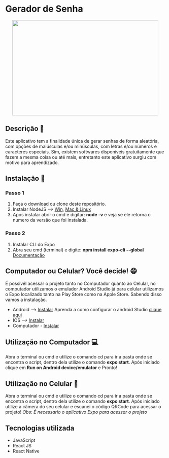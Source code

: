 # Gerador de Senha

<p align="center">
  <img width="460" height="300" src="src/assets/to_readme/animacao.gif">
</p>

## Descrição 📖
Este aplicativo tem a finalidade única de gerar senhas de forma aleatória, com opções de maiúsculas e/ou minúsculas, com letras e/ou números e caracteres especiais. Sim, existem softwares disponíveis gratuitamente que fazem a mesma coisa ou até mais, entretanto este aplicativo surgiu com motivo para aprendizado.

## Instalação 🚀
### Passo 1
1. Faça o download ou clone deste repositório.
2. Instalar NodeJS --> [Win](https://nodejs.org/en/), [Mac & Linux](https://nodejs.org/en/download/package-manager/)
3. Após instalar abrir o cmd e digitar: **node -v** e veja se ele retorna o numero da versão que foi instalada.
### Passo 2
1. Instalar CLI do Expo
2. Abra seu cmd (terminal) e digite: **npm install expo-cli --global** [Documentação](https://docs.expo.io/versions/latest/) 

## Computador ou Celular? Você decide! 😄
É possivél acessar o projeto tanto no Computador quanto ao Celular, no computador utilizamos o emulador Android Studio já para celular utilizamos o Expo localizado tanto na Play Store como na Apple Store. Sabendo disso vamos a instalação.
* Android --> [Instalar](https://play.google.com/store/apps/details?id=host.exp.exponent&hl=pt_BR&gl=US) Aprenda a como configurar o android Studio [clique aqui](https://developer.android.com/studio/intro/studio-config?hl=pt-br)
* IOS --> [Instalar](https://apps.apple.com/br/app/expo-go/id982107779)
* Computador - [Instalar](https://developer.android.com/studio/)

## Utilização no Computador 💻
Abra o terminal ou cmd e utilize o comando cd para ir a pasta onde se encontra o script, dentro dela utilize o comando **expo start**. Após iniciado clique em **Run on Android device/emulator** e Pronto!

## Utilização no Celular 📱
Abra o terminal ou cmd e utilize o comando cd para ir a pasta onde se encontra o script, dentro dela utilize o comando **expo start**. Após iniciado utilize a câmera do seu celular e escanei o código QRCode para acessar o projeto! *Obs: É necessario o aplicativo Expo para acessar o projeto*

## Tecnologias utilizada
* JavaScript
* React JS
* React Native
